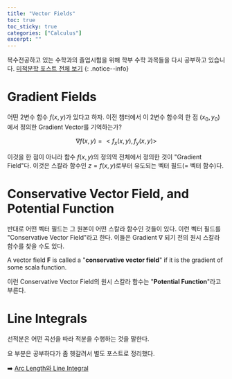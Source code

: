 ```yaml
---
title: "Vector Fields"
toc: true
toc_sticky: true
categories: ["Calculus"]
excerpt: ""
---
```


복수전공하고 있는 수학과의 졸업시험을 위해 학부 수학 과목들을 다시 공부하고 있습니다. [미적분학 포스트 전체 보기](/categories/calculus)
{: .notice--info}

# Gradient Fields

어떤 2변수 함수 $f(x, y)$가 있다고 하자. 이전 챕터에서 이 2변수 함수의 한 점 $(x_0, y_0)$에서 정의한 Gradient Vector를 기억하는가?

$$
\nabla f(x, y) = <f_x(x, y), f_y(x, y)>
$$

이것을 한 점이 아니라 함수 $f(x, y)$의 정의역 전체에서 정의한 것이 "Gradient Field"다. 이것은 스칼라 함수인 $z = f(x, y)$로부터 유도되는 벡터 필드(= 벡터 함수)다.

# Conservative Vector Field, and Potential Function

반대로 어떤 벡터 필드는 그 원본이 어떤 스칼라 함수인 것들이 있다. 이런 벡터 필드를 "Conservative Vector Field"라고 한다. 이들은 Gradient $\nabla$ 되기 전의 원시 스칼라 함수를 찾을 수도 있다.

<div class="definition" markdown="1">

A vector field $\mathbf{F}$ is called a "**conservative vector field**" if it is the gradient of some scala function.

</div>

이런 Conservative Vector Field의 원시 스칼라 함수는 "**Potential Function**"라고 부른다.


# Line Integrals

선적분은 어떤 곡선을 따라 적분을 수행하는 것을 말한다.

요 부분은 공부하다가 좀 헷갈려서 별도 포스트로 정리했다.

➡️ [Arc Length와 Line Integral](/2024/06/30/arc-length-and-line-integral/)

